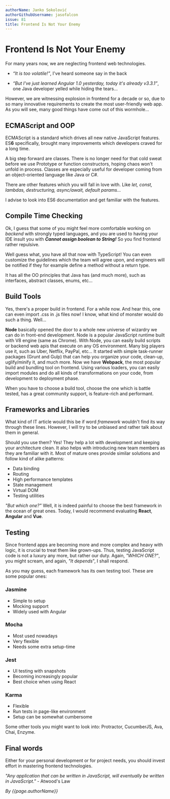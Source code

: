 ```yaml
---
authorName: Janko Sokolović
authorGithubUsername: jasofalcon
issue: 81
title: Frontend Is Not Your Enemy
---
```

# Frontend Is Not Your Enemy

For many years now, we are neglecting frontend web technologies.

* _“It is too volatile!”_, I've heard someone say in the back

* _“But I've just learned Angular 1.0 yesterday, today it's already v3.3.1”_, one Java developer yelled while hiding the tears...

However, we are witnessing explosion in frontend for a decade or so, due to so many innovative requirements to create the most user-friendly web app.
As you will see, many good things have come out of this wormhole...

## ECMAScript and OOP

ECMAScript is a standard which drives all new native JavaScript features. ES**6** specifically, brought many improvements which developers craved for a long time.

A big step forward are classes. There is no longer need for that cold sweat before we use Prototype or function constructors, hoping chaos won't unfold in process. Classes are especially useful for developer coming from an object-oriented language like Java or C#.

There are other features which you will fall in love with. Like _let, const, lambdas, destructuring, async/await, default params..._

I advise to look into ES6 documentation and get familiar with the features.

## Compile Time Checking

Ok, I guess that some of you might feel more comfortable working on *backend* with strongly typed languages, and you are used to having your IDE insult you with **_Cannot assign boolean to String!_** So you find frontend rather repulsive.

Well guess what, you have all that now with TypeScript! You can even customize the guidelines which the team will agree upon, and engineers will be notified if they for example define a method without a return type.

It has all the OO principles that Java has (and much more), such as interfaces, abstract classes, enums, etc...

## Build Tools

Yes, there's a proper build in frontend. For a while now. And hear this, one can even import .css in .js files now! I know, what kind of monster would do such a thing. Well...

**Node** basically opened the door to a whole new universe of wizardry we can do in front-end development. Node is a popular JavaScript runtime built with V8 engine (same as Chrome). With Node, you can easily build scripts or backend web apis that execute on any OS environment. Many big players use it, such as Uber, Netflix, PayPal, etc... 
It started with simple task-runner packages (Grunt and Gulp) that can help you organize your code, clean-up, uglify/minify it, and much more. Now we have **Webpack**, the most popular build and bundling tool on frontend. Using various loaders, you can easily import modules and do all kinds of transformations on your code, from development to deployment phase.

When you have to choose a build tool, choose the one which is battle tested, has a great community support, is feature-rich and performant.

## Frameworks and Libraries

What kind of IT article would this be if word *framework* wouldn't find its way through these lines. However, I will try to be unbiased and rather talk about them in general.

Should you use them? Yes! They help a lot with development and keeping your architecture clean. It also helps with introducing new team members as they are familiar with it.
Most of mature ones provide similar solutions and follow kind of alike patterns:

* Data binding
* Routing
* High performance templates
* State management
* Virtual DOM
* Testing utilities

_"But which one?"_ Well, it is indeed painful to choose the best framework in the ocean of great ones. Today, I would recommend evaluating **React**, **Angular** and **Vue**.

## Testing

Since frontend apps are becoming more and more complex and heavy with logic, it is crucial to treat them like grown-ups. Thus, testing JavaScript code is not a luxury any more, but rather our duty.
Again, _"WHICH ONE?"_, you might scream, and again, _"It depends_", I shall respond.

As you may guess, each framework has its own testing tool.
These are some popular ones:

### Jasmine

* Simple to setup
* Mocking support
* Widely used with Angular

### Mocha

* Most used nowadays
* Very flexible
* Needs some extra setup-time

### Jest

* UI testing with snapshots
* Becoming increasingly popular
* Best choice when using React

### Karma

* Flexible
* Run tests in page-like environment
* Setup can be somewhat cumbersome

Some other tools you might want to look into: Protractor, CucumberJS, Ava, Chai,  Enzyme.

## Final words

Either for your personal development or for project needs, you should invest effort in mastering frontend technologies.

_"Any application that can be written in JavaScript, will eventually be written in JavaScript."_ - Atwood's Law

*By {{page.authorName}}*